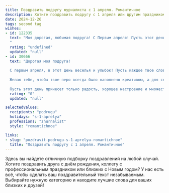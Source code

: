 ```yaml
---
title: Поздравить подругу журналиста с 1 апреля. Романтичное
description: Хотите поздравить подругу с 1 апреля или другим праздником? Наш ИИ создаст незабываемое поздравление, а вы обязательно выделитесь среди других.  
date: 2024-12-26
tags: second tag
wishes:
- id: 122335
  text: "Моя дорогая, любимая подруга! С Первым апреля! Пусть этот день, полный шуток и неожиданностей, будет полон и ярких, незабываемых моментов, как твой талант журналиста, который освещает мир, наполняя его светом и правдой.  Пусть твоя жизнь будет такой же интересной, полной событий и  красивой, как лучшие твои репортажи.  Я желаю тебе океан любви, счастья,  и чтобы каждый твой день был наполнен радостью и вдохновением!  Целую крепко!
  "
  rating: "undefined"
  updated: "null"
- id: 30666
  text: "Дорогая моя подруга!
  
  С первым апреля, в этот день веселья и улыбок! Пусть каждое твое слово, как искренний комментарий к жизни, приносит радость и вдохновение. Ты умеешь запечатлеть самые яркие моменты и передать их с такой страстью, что сердце замирает от восхищения.
  
  Желаю тебе, чтобы твое перо всегда было наполнено креативом, а для сердца находились самые нежные и романтичные истории. Позволь своей душе парить над горизонтом мечты, а обретенные слова находили отклик в сердцах, создавая вокруг тебя атмосферу добра и света.
  
  Пусть этот день принесет только радость, хорошее настроение и множество улыбок. С любовью и восхищением – твоя верная подруга!"
  rating: "0"
  updated: "null"

selectedValues:
  recipients: "podrugu"
  holidays: "s-1-aprelya"
  professions: "zhurnalist"
  style: "romantichnoe"

links:
- slug: "pozdravit-podrugu-s-1-aprelya-romantichnoe"
  title: "Поздравить подругу с 1 апреля. Романтичное"
---
```


Здесь вы найдете отличную подборку поздравлений на любой случай. 
Хотите поздравить друга с днём рождения, коллегу с профессиональным праздником или близких с Новым годом? У нас есть всё, чтобы сделать ваш поздравительный текст незабываемым. Выбирайте нужную категорию и находите лучшие слова для ваших близких и друзей!
